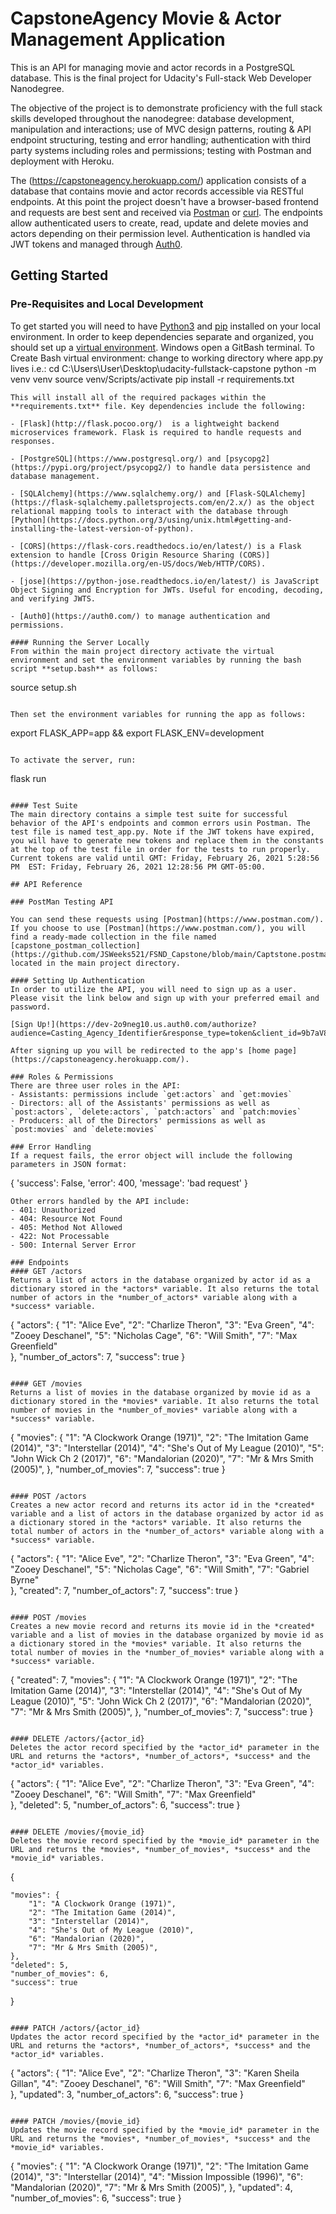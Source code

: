 # CapstoneAgency Movie & Actor Management Application
This is an API for managing movie and actor records in a PostgreSQL database. This is the final project for Udacity's Full-stack Web Developer Nanodegree.

The objective of the project is to demonstrate proficiency with the full stack skills developed throughout the nanodegree: database development, manipulation and interactions; use of MVC design patterns, routing & API endpoint structuring, testing and error handling; authentication with third party systems including roles and permissions; testing with Postman and deployment with Heroku.

The (https://capstoneagency.herokuapp.com/) application consists of a database that contains movie and actor records accessible via RESTful endpoints.  At this point the project doesn't have a browser-based frontend and requests are best sent and received via [Postman](https://www.postman.com/) or [curl](https://curl.haxx.se/download.html). The endpoints allow authenticated users to create, read, update and delete movies and actors depending on their permission level. Authentication is handled via JWT tokens and managed through [Auth0](https://auth0.com/).

## Getting Started

### Pre-Requisites and Local Development
To get started you will need to have [Python3](https://docs.python.org/3/using/unix.html#getting-and-installing-the-latest-version-of-python) and [pip](https://pypi.org/project/pip/) installed on your local environment. In order to keep dependencies separate and organized, you should set up a [virtual environment](https://packaging.python.org/guides/installing-using-pip-and-virtual-environments/).
Windows open a GitBash terminal.
 To Create Bash virtual environment:
    change to working directory where app.py lives i.e.:
        cd C:\Users\User\Desktop\udacity-fullstack-capstone
        python -m venv venv
        source venv/Scripts/activate
        pip install -r requirements.txt
        
```
This will install all of the required packages within the **requirements.txt** file. Key dependencies include the following:

- [Flask](http://flask.pocoo.org/)  is a lightweight backend microservices framework. Flask is required to handle requests and responses.

- [PostgreSQL](https://www.postgresql.org/) and [psycopg2](https://pypi.org/project/psycopg2/) to handle data persistence and database management.

- [SQLAlchemy](https://www.sqlalchemy.org/) and [Flask-SQLAlchemy](https://flask-sqlalchemy.palletsprojects.com/en/2.x/) as the object relational mapping tools to interact with the database through [Python](https://docs.python.org/3/using/unix.html#getting-and-installing-the-latest-version-of-python).

- [CORS](https://flask-cors.readthedocs.io/en/latest/) is a Flask extension to handle [Cross Origin Resource Sharing (CORS)](https://developer.mozilla.org/en-US/docs/Web/HTTP/CORS).

- [jose](https://python-jose.readthedocs.io/en/latest/) is JavaScript Object Signing and Encryption for JWTs. Useful for encoding, decoding, and verifying JWTS.

- [Auth0](https://auth0.com/) to manage authentication and permissions.

#### Running the Server Locally
From within the main project directory activate the virtual environment and set the environment variables by running the bash script **setup.bash** as follows:

```
source setup.sh
```

Then set the environment variables for running the app as follows:

```
export FLASK_APP=app && export FLASK_ENV=development
```

To activate the server, run:

```
flask run
```

#### Test Suite
The main directory contains a simple test suite for successful behavior of the API's endpoints and common errors usin Postman. The test file is named test_app.py. Note if the JWT tokens have expired, you will have to generate new tokens and replace them in the constants at the top of the test file in order for the tests to run properly. Current tokens are valid until GMT: Friday, February 26, 2021 5:28:56 PM  EST: Friday, February 26, 2021 12:28:56 PM GMT-05:00.

## API Reference

### PostMan Testing API

You can send these requests using [Postman](https://www.postman.com/). If you choose to use [Postman](https://www.postman.com/), you will find a ready-made collection in the file named [capstone_postman_collection](https://github.com/JSWeeks521/FSND_Capstone/blob/main/Captstone.postman_collection.json) located in the main project directory.

#### Setting Up Authentication
In order to utilize the API, you will need to sign up as a user. Please visit the link below and sign up with your preferred email and password.

[Sign Up!](https://dev-2o9neg10.us.auth0.com/authorize?audience=Casting_Agency_Identifier&response_type=token&client_id=9b7aV89m7yRZMGUVaKjOdgbAcs12b5ZG&redirect_uri=http://127.0.0.1:5000)

After signing up you will be redirected to the app's [home page](https://capstoneagency.herokuapp.com/).

### Roles & Permissions
There are three user roles in the API:
- Assistants: permissions include `get:actors` and `get:movies`
- Directors: all of the Assistants' permissions as well as `post:actors`, `delete:actors`, `patch:actors` and `patch:movies`
- Producers: all of the Directors' permissions as well as `post:movies` and `delete:movies`

### Error Handling
If a request fails, the error object will include the following parameters in JSON format:
```
{
  'success': False,
  'error': 400,
  'message': 'bad request'
}
```
Other errors handled by the API include:
- 401: Unauthorized
- 404: Resource Not Found
- 405: Method Not Allowed
- 422: Not Processable
- 500: Internal Server Error

### Endpoints
#### GET /actors
Returns a list of actors in the database organized by actor id as a dictionary stored in the *actors* variable. It also returns the total number of actors in the *number_of_actors* variable along with a *success* variable.
```
{
    "actors": {
        "1": "Alice Eve",
        "2": "Charlize Theron",
        "3": "Eva Green",
        "4": "Zooey Deschanel",
        "5": "Nicholas Cage",
        "6": "Will Smith",
        "7": "Max Greenfield"   
    },
    "number_of_actors": 7,
    "success": true
}
```

#### GET /movies
Returns a list of movies in the database organized by movie id as a dictionary stored in the *movies* variable. It also returns the total number of movies in the *number_of_movies* variable along with a *success* variable.
```
{
    "movies": {
        "1": "A Clockwork Orange (1971)",
        "2": "The Imitation Game (2014)",
        "3": "Interstellar (2014)",
        "4": "She's Out of My League (2010)",
        "5": "John Wick Ch 2 (2017)",
        "6": "Mandalorian (2020)",
        "7": "Mr & Mrs Smith (2005)",
    },
    "number_of_movies": 7,
    "success": true
}
```

#### POST /actors
Creates a new actor record and returns its actor id in the *created* variable and a list of actors in the database organized by actor id as a dictionary stored in the *actors* variable. It also returns the total number of actors in the *number_of_actors* variable along with a *success* variable.
```
{
    "actors": {
        "1": "Alice Eve",
        "2": "Charlize Theron",
        "3": "Eva Green",
        "4": "Zooey Deschanel",
        "5": "Nicholas Cage",
        "6": "Will Smith",
        "7": "Gabriel Byrne"   
    },
    "created": 7,
    "number_of_actors": 7,
    "success": true
}
```

#### POST /movies
Creates a new movie record and returns its movie id in the *created* variable and a list of movies in the database organized by movie id as a dictionary stored in the *movies* variable. It also returns the total number of movies in the *number_of_movies* variable along with a *success* variable.
```
{
    "created": 7,
    "movies": {
        "1": "A Clockwork Orange (1971)",
        "2": "The Imitation Game (2014)",
        "3": "Interstellar (2014)",
        "4": "She's Out of My League (2010)",
        "5": "John Wick Ch 2 (2017)",
        "6": "Mandalorian (2020)",
        "7": "Mr & Mrs Smith (2005)",
    },
    "number_of_movies": 7,
    "success": true
}
```

#### DELETE /actors/{actor_id}
Deletes the actor record specified by the *actor_id* parameter in the URL and returns the *actors*, *number_of_actors*, *success* and the *actor_id* variables.
```
{
    "actors": {
        "1": "Alice Eve",
        "2": "Charlize Theron",
        "3": "Eva Green",
        "4": "Zooey Deschanel",
        "6": "Will Smith",
        "7": "Max Greenfield"   
    },
    "deleted": 5,
    "number_of_actors": 6,
    "success": true
}
```

#### DELETE /movies/{movie_id}
Deletes the movie record specified by the *movie_id* parameter in the URL and returns the *movies*, *number_of_movies*, *success* and the *movie_id* variables.
```
{

    "movies": {
        "1": "A Clockwork Orange (1971)",
        "2": "The Imitation Game (2014)",
        "3": "Interstellar (2014)",
        "4": "She's Out of My League (2010)",
        "6": "Mandalorian (2020)",
        "7": "Mr & Mrs Smith (2005)",
    },
    "deleted": 5,
    "number_of_movies": 6,
    "success": true
}
```

#### PATCH /actors/{actor_id}
Updates the actor record specified by the *actor_id* parameter in the URL and returns the *actors*, *number_of_actors*, *success* and the *actor_id* variables.
```
{
    "actors": {
        "1": "Alice Eve",
        "2": "Charlize Theron",
        "3": "Karen Sheila Gillan",
        "4": "Zooey Deschanel",
        "6": "Will Smith",
        "7": "Max Greenfield"   
    },
    "updated": 3,
    "number_of_actors": 6,
    "success": true
}
```

#### PATCH /movies/{movie_id}
Updates the movie record specified by the *movie_id* parameter in the URL and returns the *movies*, *number_of_movies*, *success* and the *movie_id* variables.
```
{
    "movies": {
        "1": "A Clockwork Orange (1971)",
        "2": "The Imitation Game (2014)",
        "3": "Interstellar (2014)",
        "4": "Mission Impossible (1996)",
        "6": "Mandalorian (2020)",
        "7": "Mr & Mrs Smith (2005)",
    },
    "updated": 4,
    "number_of_movies": 6,
    "success": true
}
```
